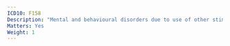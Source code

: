 ```yaml
---
ICD10: F158
Description: "Mental and behavioural disorders due to use of other stimulants, including caffeine: Other mental and behavioural disorders"
Matters: Yes
Weight: 1
---
```

